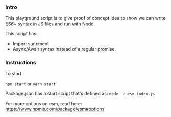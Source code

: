 ### Intro
This playground script is to give proof of concept idea to show we can write ES6+ syntax in JS files and run with Node.

This script has:
- Import statement
- Async/Await syntax instead of a regular promise.

### Instructions
To start

`npm start` or `yarn start`

Package.json has a start script that's defined as:
`node -r esm index.js`

For more options on esm, read here: https://www.npmjs.com/package/esm#options

